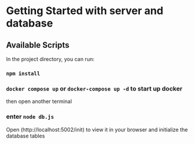 # Getting Started with server and database

## Available Scripts

In the project directory, you can run:

### `npm install`

### `docker compose up` or `docker-compose up -d` to start up docker

then open another terminal

### enter `node db.js`

Open (http://localhost:5002/init) to view it in your browser and initialize the database tables
